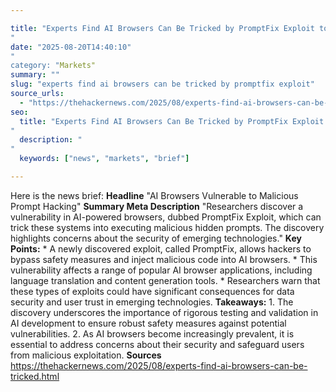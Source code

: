 ```yaml
---

title: "Experts Find AI Browsers Can Be Tricked by PromptFix Exploit to Run Malicious Hidden Prompts'"
date: "2025-08-20T14:40:10""
category: "Markets"
summary: ""
slug: "experts find ai browsers can be tricked by promptfix exploit"
source_urls:
  - "https://thehackernews.com/2025/08/experts-find-ai-browsers-can-be-tricked.html"
seo:
  title: "Experts Find AI Browsers Can Be Tricked by PromptFix Exploit to Run Malicious Hidden Prompts | Hash n Hedge'"
  description: ""
  keywords: ["news", "markets", "brief"]

---
```

Here is the news brief:  **Headline** "AI Browsers Vulnerable to Malicious Prompt Hacking"  **Summary Meta Description** "Researchers discover a vulnerability in AI-powered browsers, dubbed PromptFix Exploit, which can trick these systems into executing malicious hidden prompts. The discovery highlights concerns about the security of emerging technologies."  **Key Points:**  * A newly discovered exploit, called PromptFix, allows hackers to bypass safety measures and inject malicious code into AI browsers. * This vulnerability affects a range of popular AI browser applications, including language translation and content generation tools. * Researchers warn that these types of exploits could have significant consequences for data security and user trust in emerging technologies.  **Takeaways:**  1. The discovery underscores the importance of rigorous testing and validation in AI development to ensure robust safety measures against potential vulnerabilities. 2. As AI browsers become increasingly prevalent, it is essential to address concerns about their security and safeguard users from malicious exploitation.  **Sources** https://thehackernews.com/2025/08/experts-find-ai-browsers-can-be-tricked.html 

